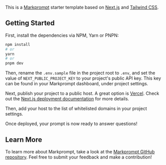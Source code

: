 This is a [Markprompt](https://markprompt.com) starter template based on [Next.js](https://nextjs.org/) and [Tailwind CSS](https://tailwindcss.com).

## Getting Started

First, install the dependencies via NPM, Yarn or PNPN:

```bash
npm install
# or
yarn
# or
pnpm dev
```

Then, rename the `.env.sample` file in the project root to `.env`, and set the value of `NEXT_PUBLIC_PROJECT_KEY` to your project's public API key. This key can be found in your Markprompt dashboard, under project settings.

Next, publish your project to a public host. A great option is [Vercel](https://vercel.com/new). Check out the [Next.js deployment documentation](https://nextjs.org/docs/deployment) for more details.

Then, add your host to the list of whitelisted domains in your project settings.

Once deployed, your prompt is now ready to answer questions!

## Learn More

To learn more about Markprompt, take a look at the [Markprompt GitHub repository](https://github.com/motifland/markprompt). Feel free to submit your feedback and make a contribution!
